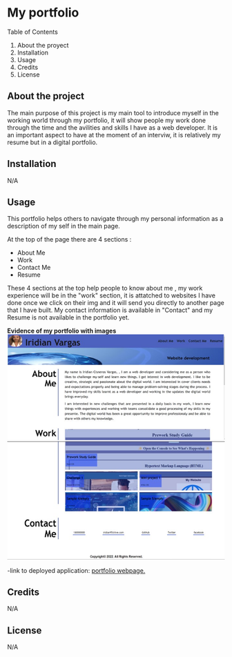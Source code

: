 # My portfolio #

Table of Contents
1. About the proyect
2. Installation
3. Usage
4. Credits
5. License

## About the project ##

 The main purpose of this project is my main tool to introduce myself in the working world through my portfolio, it will show people my work done through the time and the avilities and skills I have as a web developer. It is an important aspect to have at the moment of an interviw, it is relatively my resume but in a digital portfolio.

 ## Installation ##
 N/A

 ## Usage ##

 This portfolio helps others to navigate through my personal information as a description of my self in the main page.

 At the top of the page there are 4 sections : 
 - About Me
 - Work
 - Contact Me
 - Resume

These 4 sections at the top help people to know about me , my work experience will be in the "work" section, it is attatched to websites I have done once we click on their img and it will send you directly to another page that I have built. My contact information is available in "Contact" and my Resume is not available in the portfolio yet. 

**Evidence of my portfolio with images**
![Top screenshot of my portfolio.](./assets/images/top-portfolio.jpg)
![Bottom screenshot of my portfolio.](./assets/images/bottom-portfolio.jpg)

-link to deployed application: 
[portfolio webpage.](https://naidiri1.github.io/Portfolio-Iris/#contactme)


## Credits ##
N/A

## License ##
N/A